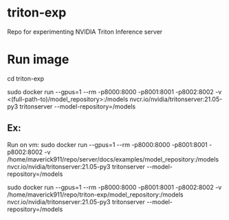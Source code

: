 # triton-exp
Repo for experimenting NVIDIA Triton Inference server

# Run image
cd triton-exp

sudo docker run --gpus=1 --rm -p8000:8000 -p8001:8001 -p8002:8002 -v <(full-path-to)/model_repository>:/models nvcr.io/nvidia/tritonserver:21.05-py3 tritonserver --model-repository=/models

## Ex:
Run on vm:
sudo docker run --gpus=1 --rm -p8000:8000 -p8001:8001 -p8002:8002 -v /home/maverick911/repo/server/docs/examples/model_repository:/models nvcr.io/nvidia/tritonserver:21.05-py3 tritonserver --model-repository=/models

sudo docker run --gpus=1 --rm -p8000:8000 -p8001:8001 -p8002:8002 -v /home/maverick911/repo/triton-exp/model_repository:/models nvcr.io/nvidia/tritonserver:21.05-py3 tritonserver --model-repository=/models